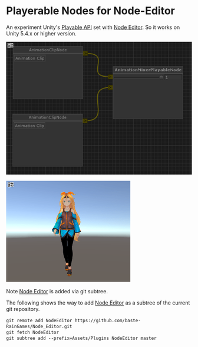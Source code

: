 # Playerable Nodes for Node-Editor

An experiment Unity's [Playable API](https://docs.unity3d.com/Manual/Playables.html) set with [Node Editor](https://github.com/Baste-RainGames/Node_Editor). So it works on Unity 5.4.x or higher version.

![mixer-node](./Images/mixernode.gif "node")

![sample](./Images/anim-mixing-sample.gif "setting")


Note [Node Editor](https://github.com/Baste-RainGames/Node_Editor) is added via git subtree.

The following shows the way to add [Node Editor](https://github.com/Baste-RainGames/Node_Editor) as a subtree of the current git repository. 

```
git remote add NodeEditor https://github.com/baste-RainGames/Node_Editor.git
git fetch NodeEditor
git subtree add --prefix=Assets/Plugins NodeEditor master
```
